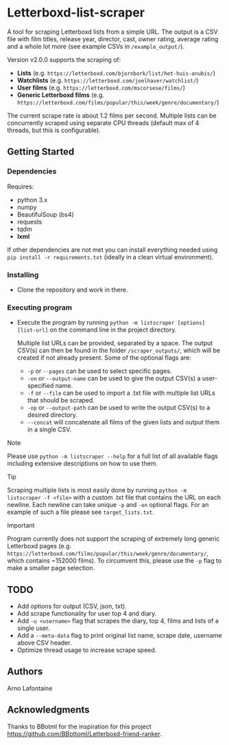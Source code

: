 # Letterboxd-list-scraper

A tool for scraping Letterboxd lists from a simple URL. The output is a CSV file with film titles, release year, director, cast, owner rating, average rating and a whole lot more (see example CSVs in `/example_output/`). 

Version v2.0.0 supports the scraping of:
- **Lists** (e.g. `https://letterboxd.com/bjornbork/list/het-huis-anubis/`)
- **Watchlists** (e.g. `https://letterboxd.com/joelhaver/watchlist/`)
- **User films** (e.g. `https://letterboxd.com/mscorsese/films/`)
- **Generic Letterboxd films** (e.g. `https://letterboxd.com/films/popular/this/week/genre/documentary/`)

The current scrape rate is about 1.2 films per second. Multiple lists can be concurrently scraped using separate CPU threads (default max of 4 threads, but this is configurable).

## Getting Started

### Dependencies

Requires:
- python 3.x
- numpy
- BeautifulSoup (bs4)
- requests
- tqdm
- **lxml**

If other dependencies are not met you can install everything needed using `pip install -r requirements.txt` (ideally in a clean virtual environment).

### Installing

* Clone the repository and work in there.

### Executing program

* Execute the program by running `python -m listscraper [options] [list-url]` on the command line in the project directory. 

    Multiple list URLs can be provided, separated by a space. The output CSV(s) can then be found in the folder `/scraper_outputs/`, which will be created if not already present.
    Some of the optional flags are:
    - `-p` or `--pages` can be used to select specific pages.
    - `-on` or `--output-name` can be used to give the output CSV(s) a user-specified name.
    - `-f` or `--file` can be used to import a .txt file with multiple list URLs that should be scraped.
    - `-op` or `--output-path` can be used to write the output CSV(s) to a desired directory.
    - `--concat` will concatenate all films of the given lists and output them in a single CSV.

> [!NOTE]
> Please use `python -m listscraper --help` for a full list of all available flags including extensive descriptions on how to use them.

> [!TIP]
> Scraping multiple lists is most easily done by running `python -m listscraper -f <file>` with a custom .txt file that contains the URL on each newline. Each newline can take unique `-p` and `-on` optional flags. For an example of such a file please see `target_lists.txt`.

> [!IMPORTANT]
> Program currently does not support the scraping of extremely long generic Letterboxd pages (e.g. `https://letterboxd.com/films/popular/this/week/genre/documentary/`, which contains ~152000 films). To circumvent this, please use the `-p` flag to make a smaller page selection.

## TODO

* Add options for output (CSV, json, txt).
* Add scrape functionality for user top 4 and diary.
* Add `-u <username>` flag that scrapes the diary, top 4, films and lists of a single user.
* Add a `--meta-data` flag to print original list name, scrape date, username above CSV header.
* Optimize thread usage to increase scrape speed.


## Authors

Arno Lafontaine  

## Acknowledgments

Thanks to BBotml for the inspiration for this project https://github.com/BBottoml/Letterboxd-friend-ranker.
